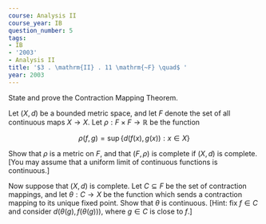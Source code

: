 ```yaml
---
course: Analysis II
course_year: IB
question_number: 5
tags:
- IB
- '2003'
- Analysis II
title: '$3 . \mathrm{II} . 11 \mathrm{~F} \quad$ '
year: 2003
---
```



State and prove the Contraction Mapping Theorem.

Let $(X, d)$ be a bounded metric space, and let $F$ denote the set of all continuous maps $X \rightarrow X$. Let $\rho: F \times F \rightarrow \mathbb{R}$ be the function

$$\rho(f, g)=\sup \{d(f(x), g(x)): x \in X\}$$

Show that $\rho$ is a metric on $F$, and that $(F, \rho)$ is complete if $(X, d)$ is complete. [You may assume that a uniform limit of continuous functions is continuous.]

Now suppose that $(X, d)$ is complete. Let $C \subseteq F$ be the set of contraction mappings, and let $\theta: C \rightarrow X$ be the function which sends a contraction mapping to its unique fixed point. Show that $\theta$ is continuous. [Hint: fix $f \in C$ and consider $d(\theta(g), f(\theta(g)))$, where $g \in C$ is close to $f$.]